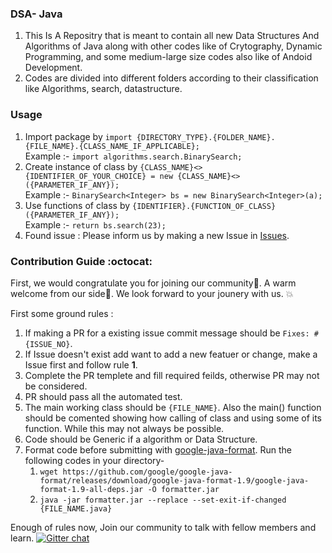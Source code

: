 ### DSA- Java
  1. This Is A Repositry that is meant to contain all new Data Structures And Algorithms of Java along with other codes like of Crytography, Dynamic Programming, and some medium-large size codes also like of Andoid Development.
  2. Codes are divided into different folders according to their classification like Algorithms, search, datastructure.
### Usage 
  1. Import package by
     `import {DIRECTORY_TYPE}.{FOLDER_NAME}.{FILE_NAME}.{CLASS_NAME_IF_APPLICABLE};`  
     Example :- `import algorithms.search.BinarySearch;`  
  2. Create instance of class by 
     `{CLASS_NAME}<> {IDENTIFIER_OF_YOUR_CHOICE} = new {CLASS_NAME}<>({PARAMETER_IF_ANY});`  
     Example :- `BinarySearch<Integer> bs = new BinarySearch<Integer>(a);`  
  3. Use functions of class by `{IDENTIFIER}.{FUNCTION_OF_CLASS}({PARAMETER_IF_ANY});`  
      Example :- `return bs.search(23);`
  4. Found issue : Please inform us by making a new Issue in [Issues](https://github.com/AkMo3/DSA-Java/issues).
  
  ### Contribution Guide :octocat:
  
  First, we would congratulate you for joining our community:wave:. A warm welcome from our side:tada:. We look forward to your jounery with us. :boom:
  
  First some ground rules :
   1. If making a PR for a existing issue commit message should be `Fixes: #{ISSUE_NO}`.
   2. If Issue doesn't exist add want to add a new featuer or change, make a Issue first and follow rule **1**.
   3. Complete the PR templete and fill required feilds, otherwise PR may not be considered.
   4. PR should pass all the automated test.
   5. The main working class should be `{FILE_NAME}`. Also the main() function should be comented showing how calling of class and using some of its function. While this may not always be possible.
   6. Code should be Generic if a algorithm or Data Structure.
   7. Format code before submitting with [google-java-format](https://github.com/google/google-java-format/). Run the following codes in your directory- 
      1. `wget https://github.com/google/google-java-format/releases/download/google-java-format-1.9/google-java-format-1.9-all-deps.jar -O formatter.jar`
      2. `java -jar formatter.jar --replace --set-exit-if-changed {FILE_NAME.java}`
   
  Enough of rules now, Join our community to talk with fellow members and learn. [![Gitter chat](https://img.shields.io/badge/Chat-Gitter-ff69b4.svg?label=Chat&logo=gitter&style=flat-square&color=blue)](https://gitter.im/DSA-Java/community)&nbsp;
